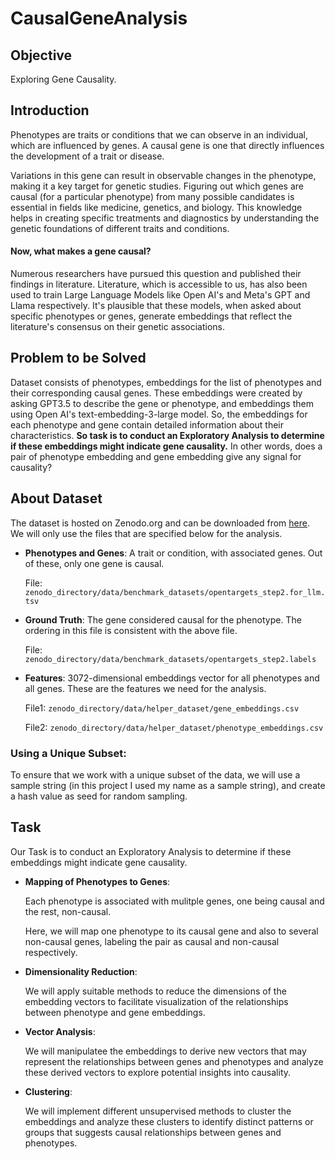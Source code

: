 # CausalGeneAnalysis

## Objective

Exploring Gene Causality.

## Introduction

Phenotypes are traits or conditions that we can observe in an individual, which are influenced by genes. A causal gene is one that directly influences the development of a trait or disease.

Variations in this gene can result in observable changes in the phenotype, making it a key target for genetic studies. Figuring out which genes are causal (for a particular phenotype) from many possible candidates is essential in fields like medicine, genetics, and biology. This knowledge helps in creating specific treatments and diagnostics by understanding the genetic foundations of different traits and conditions.

#### Now, what makes a gene causal?

Numerous researchers have pursued this question and published their findings in literature. Literature, which is accessible to us, has also been used to train Large Language Models like Open AI's and Meta's GPT and Llama respectively. It's plausible that these models, when asked about specific phenotypes or genes, generate embeddings that reflect the literature's consensus on their genetic associations.

## Problem to be Solved

Dataset consists of phenotypes, embeddings for the list of phenotypes and their corresponding causal genes. These embeddings were created by asking GPT3.5 to describe the gene or phenotype, and embeddings them using Open AI's text-embedding-3-large model. So, the embeddings for each phenotype and gene contain detailed information about their characteristics. **So task is to conduct an Exploratory Analysis to determine if these embeddings might indicate gene causality.** In other words, does a pair of phenotype embedding and gene embedding give any signal for causality?

## About Dataset

The dataset is hosted on Zenodo.org and can be downloaded from [here](https://zenodo.org/records/11391053). We will only use the files that are specified below for the analysis.
* **Phenotypes and Genes**: A trait or condition, with associated genes. Out of these, only one gene is causal.

    File: ```zenodo_directory/data/benchmark_datasets/opentargets_step2.for_llm.tsv```

* **Ground Truth**: The gene considered causal for the phenotype. The ordering in this file is consistent with the above file.

    File: ```zenodo_directory/data/benchmark_datasets/opentargets_step2.labels```

* **Features**: 3072-dimensional embeddings vector for all phenotypes and all genes. These are the features we need for the analysis.

    File1: ```zenodo_directory/data/helper_dataset/gene_embeddings.csv```
    
    File2: ```zenodo_directory/data/helper_dataset/phenotype_embeddings.csv```

### Using a Unique Subset:

To ensure that we work with a unique subset of the data, we will use a sample string (in this project I used my name as a sample string), and create a hash value as seed for random sampling.

## Task

Our Task is to conduct an Exploratory Analysis to determine if these embeddings might indicate gene causality.

* **Mapping of Phenotypes to Genes**: 

    Each phenotype is associated with mulitple genes, one being causal and the rest, non-causal.

    Here, we will map one phenotype to its causal gene and also to several non-causal genes, labeling the pair as causal and non-causal respectively.

* **Dimensionality Reduction**:

    We will apply suitable methods to reduce the dimensions of the embedding vectors to facilitate visualization of the relationships between phenotype and gene embeddings.

* **Vector Analysis**:

    We will manipulatee the embeddings to derive new vectors that may represent the relationships between genes and phenotypes and analyze these derived vectors to explore potential insights into causality.

* **Clustering**:

    We will implement different unsupervised methods to cluster the embeddings and analyze these clusters to identify distinct patterns or groups that suggests causal relationships between genes and phenotypes.